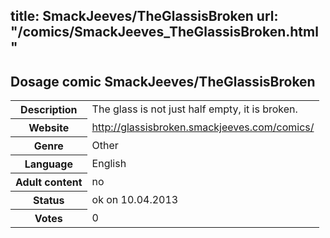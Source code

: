 title: SmackJeeves/TheGlassisBroken
url: "/comics/SmackJeeves_TheGlassisBroken.html"
---
Dosage comic SmackJeeves/TheGlassisBroken
-----------------------------------------

<table class="comicinfo">
<tr>
<th>Description</th><td>The glass is not just half empty, it is broken.</td>
</tr>
<tr>
<th>Website</th><td><a href="http://glassisbroken.smackjeeves.com/comics/">http://glassisbroken.smackjeeves.com/comics/</a></td>
</tr>
<tr>
<th>Genre</th><td>Other</td>
</tr>
<tr>
<th>Language</th><td>English</td>
</tr>
<tr>
<th>Adult content</th><td>no</td>
</tr>
<tr>
<th>Status</th><td>ok on 10.04.2013</td>
</tr>
<tr>
<th>Votes</th><td>0</div></td>
</tr>
</table>
